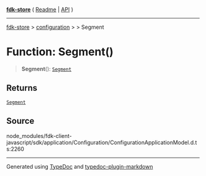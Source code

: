 [**fdk-store**](../../../README.md) ( [Readme](../../../README.md) \| [API](../../../API.md) )

---

[fdk-store](../../../API.md) > [configuration](../../README.md) > [<internal>](../README.md) > Segment

# Function: Segment()

> **Segment**(): [`Segment`](../type-aliases/type-alias.Segment.md)

## Returns

[`Segment`](../type-aliases/type-alias.Segment.md)

## Source

node_modules/fdk-client-javascript/sdk/application/Configuration/ConfigurationApplicationModel.d.ts:2260

---

Generated using [TypeDoc](https://typedoc.org/) and [typedoc-plugin-markdown](https://www.npmjs.com/package/typedoc-plugin-markdown)
